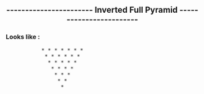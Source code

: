 

<h2 align="center" > ----------------------- Inverted Full Pyramid  ------------------------ </h2>


### Looks like :


  <pre>
           * * * * * * *
            * * * * * * 
             * * * * *
              * * * *
               * * *
                * *
                 *    
  </pre>
  
